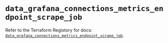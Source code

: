 # `data_grafana_connections_metrics_endpoint_scrape_job`

Refer to the Terraform Registory for docs: [`data_grafana_connections_metrics_endpoint_scrape_job`](https://registry.terraform.io/providers/grafana/grafana/3.16.0/docs/data-sources/connections_metrics_endpoint_scrape_job).
